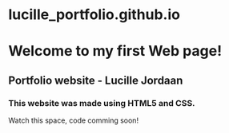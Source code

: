 # lucille_portfolio.github.io
# Welcome to my first Web page!
## Portfolio website - Lucille Jordaan
### This website was made using HTML5 and CSS.

Watch this space, code comming soon! 
